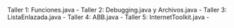 Taller 1: Funciones.java  -
 Taller 2: Debugging.java y Archivos.java  -
 Taller 3: ListaEnlazada.java  -
 Taller 4: ABB.java  -
 Taller 5: InternetToolkit.java  -
